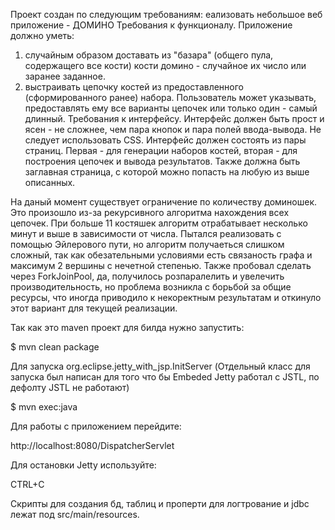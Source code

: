 Проект создан по следующим требованиям:
еализовать небольшое веб приложение - ДОМИНО
Требования к функционалу.
Приложение должно уметь:
1. случайным образом доставать из "базара" (общего пула, содержащего все кости) кости домино - случайное их число или заранее заданное.
2. выстраивать цепочку костей из предоставленного (сформированного ранее) набора. Пользователь может указывать, предоставлять ему все варианты цепочек или только один - самый длинный.
Требования к интерфейсу.
Интерфейс должен быть прост и ясен - не сложнее, чем пара кнопок и пара полей ввода-вывода.
Не следует использовать CSS.
Интерфейс должен состоять из пары страниц. Первая - для генерации наборов костей, вторая - для построения цепочек и вывода результатов. Также должна быть заглавная страница, с которой можно попасть на любую из выше описанных.

На даный момент существует ограничение по количеству доминошек. Это произошло из-за рекурсивного алгоритма нахождения всех цепочек.
При больше 11 костяшек алгоритм отрабатывает несколько минут и выше в зависимости от числа.
Пытался реализовать с помощью Эйлерового пути, но алгоритм получаеться слишком сложный, так как обезательными условиями есть связаность
графа и максимум 2 вершины с нечетной степенью. Также пробовал сделать через ForkJoinPool, да, получилось розпаралелить и увелечить
производительность, но проблема возникла с борьбой за общие ресурсы, что иногда приводило к некоректным результатам и откинуло этот вариант
для текущей реализации.

Так как это maven проект для билда нужно запустить:

$ mvn clean package

Для запуска org.eclipse.jetty_with_jsp.InitServer
(Отдельный класс для запуска был написан для того что бы Embeded Jetty работал c JSTL, по дефолту JSTL не работают)

$ mvn exec:java

Для работы с приложением перейдите:

http://localhost:8080/DispatcherServlet  

Для остановки Jetty используйте:

CTRL+C

Скрипты для создания бд, таблиц и проперти для логтрование и jdbc лежат под src/main/resources.

